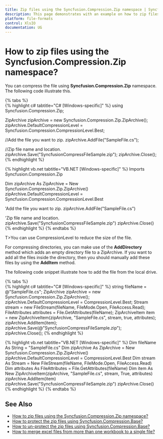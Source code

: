 ```yaml
---
title: Zip files using the Syncfusion.Compression.Zip namespace | Syncfusion
description: This page demonstrates with an example on how to zip files using the Syncfusion.Compression.Zip namespace.
platform: file-formats
control: XlsIO
documentation: UG
---
```


# How to zip files using the Syncfusion.Compression.Zip namespace?

You can compress the file using **Syncfusion.Compression.Zip** namespace. The following code illustrate this.

{% tabs %}  
{% highlight c# tabtitle="C# [Windows-specific]" %}
using Syncfusion.Compression.Zip;

ZipArchive zipArchive = new Syncfusion.Compression.Zip.ZipArchive();
zipArchive.DefaultCompressionLevel = Syncfusion.Compression.CompressionLevel.Best;

//Add the file you want to zip.
zipArchive.AddFile("SampleFile.cs");

//Zip file name and location.
zipArchive.Save("SyncfusionCompressFileSample.zip");
zipArchive.Close();
{% endhighlight %}

{% highlight vb.net tabtitle="VB.NET [Windows-specific]" %}
Imports Syncfusion.Compression.Zip

Dim zipArchive As ZipArchive = New Syncfusion.Compression.Zip.ZipArchive()
zipArchive.DefaultCompressionLevel = Syncfusion.Compression.CompressionLevel.Best

'Add the file you want to zip.
zipArchive.AddFile("SampleFile.cs")

'Zip file name and location.
zipArchive.Save("SyncfusionCompressFileSample.zip")
zipArchive.Close()
{% endhighlight %}
{% endtabs %}  

T>You can use CompressionLevel to reduce the size of the file.  

For compressing directories, you can make use of the **AddDirectory** method which adds an empty directory file to a ZipArchive. If you want to add all the files inside the directory, then you should manually add these files by using the **AddItem** method.

The following code snippet illustrate how to add the file from the local drive.

{% tabs %}  
{% highlight c# tabtitle="C# [Windows-specific]" %}
string fileName = @"SampleFile.cs";
ZipArchive zipArchive = new Syncfusion.Compression.Zip.ZipArchive();
zipArchive.DefaultCompressionLevel = CompressionLevel.Best;
Stream stream = new FileStream(fileName, FileMode.Open, FileAccess.Read);
FileAttributes attributes = File.GetAttributes(fileName);
ZipArchiveItem item = new ZipArchiveItem(zipArchive, "SampleFile.cs", stream, true, attributes);
zipArchive.AddItem(item);
zipArchive.Save(@"SyncfusionCompressFileSample.zip");
zipArchive.Close();
{% endhighlight %}

{% highlight vb.net tabtitle="VB.NET [Windows-specific]" %}
Dim fileName As String = "SampleFile.cs"
Dim zipArchive As ZipArchive = New Syncfusion.Compression.Zip.ZipArchive()
zipArchive.DefaultCompressionLevel = CompressionLevel.Best
Dim stream As Stream = New FileStream(fileName, FileMode.Open, FileAccess.Read)
Dim attributes As FileAttributes = File.GetAttributes(fileName)
Dim item As New ZipArchiveItem(zipArchive, "SampleFile.cs", stream, True, attributes)
zipArchive.AddItem(item)
zipArchive.Save("SyncfusionCompressFileSample.zip")
zipArchive.Close()
{% endhighlight %}
{% endtabs %}  
 
## See Also

* [How to zip files using the Syncfusion.Compression.Zip namespace?](how-to-zip-files-using-the-syncfusion-compression-zip-namespace)
* [How to protect the zip files using Syncfusion.Compression.Base?](how-to-protect-the-zip-files-using-syncfusion-compression-base)
* [How to un-protect the zip files using Syncfusion.Compression.Base?](how-to-un-protect-the-zip-files-using-syncfusion-compression-base)
* [How to merge excel files from more than one workbook to a single file?](how-to-merge-excel-files-from-more-than-one-workbook-to-a-single-file)

